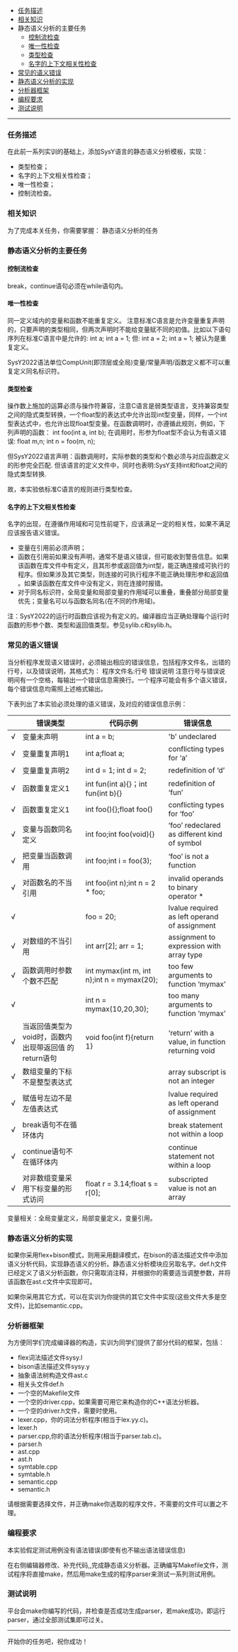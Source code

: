 - [任务描述](https://www.educoder.net/tasks/nhvatuiwl8kf?coursesId=ti9p76o3#任务描述)
- [相关知识](https://www.educoder.net/tasks/nhvatuiwl8kf?coursesId=ti9p76o3#相关知识)
- 静态语义分析的主要任务
  - [控制流检查](https://www.educoder.net/tasks/nhvatuiwl8kf?coursesId=ti9p76o3#控制流检查)
  - [唯一性检查](https://www.educoder.net/tasks/nhvatuiwl8kf?coursesId=ti9p76o3#唯一性检查)
  - [类型检查](https://www.educoder.net/tasks/nhvatuiwl8kf?coursesId=ti9p76o3#类型检查)
  - [名字的上下文相关性检查](https://www.educoder.net/tasks/nhvatuiwl8kf?coursesId=ti9p76o3#名字的上下文相关性检查)
- [常见的语义错误](https://www.educoder.net/tasks/nhvatuiwl8kf?coursesId=ti9p76o3#常见的语义错误)
- [静态语义分析的实现](https://www.educoder.net/tasks/nhvatuiwl8kf?coursesId=ti9p76o3#静态语义分析的实现)
- [分析器框架](https://www.educoder.net/tasks/nhvatuiwl8kf?coursesId=ti9p76o3#分析器框架)
- [编程要求](https://www.educoder.net/tasks/nhvatuiwl8kf?coursesId=ti9p76o3#编程要求)
- [测试说明](https://www.educoder.net/tasks/nhvatuiwl8kf?coursesId=ti9p76o3#测试说明)

------

### 任务描述

在此前一系列实训的基础上，添加SysY语言的静态语义分析模板，实现：  

- 类型检查；
- 名字的上下文相关性检查；
- 唯一性检查；
- 控制流检查。

### 相关知识

为了完成本关任务，你需要掌握：
静态语义分析的任务

### 静态语义分析的主要任务

#### 控制流检查

break，continue语句必须在while语句内。  

#### 唯一性检查

同一定义域内的变量和函数不能重复定义。
注意标准C语言是允许变量重复声明的，只要声明的类型相同，但两次声明时不能给变量赋不同的初值。比如以下语句序列在标准C语言中是允许的:
int a;
int a = 1;
但:
int a = 2;
int a = 1;
被认为是重复定义。

SysY2022语法单位CompUnit(即顶层或全局)变量/常量声明/函数定义都不可以重复定义同名标识符。

#### 类型检查

操作数上施加的运算必须与操作符兼容，注意C语言是弱类型语言，支持兼容类型之间的隐式类型转换，一个float型的表达式中允许出现int型变量，同样，一个int型表达式中，也允许出现float型变量。在函数调明时，亦遵循此规则，例如，下列声明的函数：
int foo(int a, int b);
在调用时，形参为float型不会认为有语义错误:
float m,n;
int n = foo(m, n);

但SysY2022语言声明：函数调用时，实际参数的类型和个数必须与对应函数定义的形参完全匹配. 但该语言的定义文件中，同时也表明:SysY支持int和float之间的隐式类型转换.

故，本实验依标准C语言的规则进行类型检查。

#### 名字的上下文相关性检查

名字的出现，在遵循作用域和可见性前堤下，应该满足一定的相关性，如果不满足应该报告语义错误。  

- 变量在引用前必须声明；
- 函数在引用前如果没有声明，通常不是语义错误，但可能收到警告信息。如果该函数在库文件中有定义，且其形参或返回值为int型，能正确连接成可执行的程序。但如果涉及其它类型，则连接的可执行程序不能正确处理形参和返回值 。如果该函数在库文件中没有定义，则在连接时报错。
- 对于同名标识符，全局变量和局部变量的作用域可以重叠，重叠部分局部变量优先；变量名可以与函数名同名(在不同的作用域)。

注：SysY2022的运行时函数应该视为有定义的。编译器应当正确处理每个运行时函数的形参个数、类型和返回值类型。参见sylib.c和sylib.h。

### 常见的语义错误

当分析程序发现语义错误时，必须输出相应的错误信息，包括程序文件名，出错的行号，以及错误说明，其格式为：
程序文件名:行号 错误说明
注意行号与错误说明间有一个空格，每输出一个错误信息需换行。一个程序可能会有多个语义错误，每个错误信息均需照上述格式输出。

下表列出了本实验必须处理的语义错误，及对应的错误信息示例：

|      | 错误类型                                                | 代码示例                                   | 错误信息                                          |
| ---- | ------------------------------------------------------- | ------------------------------------------ | ------------------------------------------------- |
| √    | 变量未声明                                              | int a = b;                                 | 'b' undeclared                                    |
| √    | 变量重复声明1                                           | int a;float a;                             | conflicting types for ‘a’                         |
| √    | 变量重复声明2                                           | int d = 1; int d = 2;                      | redefinition of ‘d’                               |
| √    | 函数重复定义1                                           | int fun(int a){}；int fun(int b){}         | redefinition of ‘fun’                             |
| √    | 函数重复定义1                                           | int foo(){};float foo()                    | conflicting types for ‘foo’                       |
| √    | 变量与函数同名定义                                      | int foo;int foo(void){}                    | ‘foo’ redeclared as different kind of symbol      |
| √    | 把变量当函数调用                                        | int foo;int i = foo(3);                    | ‘foo’ is not a function                           |
| √    | 对函数名的不当引用                                      | int foo(int n);int n = 2 * foo;            | invalid operands to binary operator *             |
| √    |                                                         | foo = 20;                                  | lvalue required as left operand of assignment     |
| √    | 对数组的不当引用                                        | int arr[2]; arr = 1;                       | assignment to expression with array type          |
| √    | 函数调用时参数个数不匹配                                | int mymax(int m, int n);int n = mymax(20); | too few arguments to function ‘mymax’             |
| √    |                                                         | int n = mymax(10,20,30);                   | too many arguments to function ‘mymax’            |
| √    | 当返回值类型为 void时，函数内出现带返回值 的 return语句 | void foo(int f){return 1}                  | ‘return’ with a value, in function returning void |
| √    | 数组变量的下标不是整型表达式                            |                                            | array subscript is not an integer                 |
| √    | 赋值号左边不是左值表达式                                |                                            | lvalue required as left operand of assignment     |
| √    | break语句不在循环体内                                   |                                            | break statement not within a loop                 |
| √    | continue语句不在循环体内                                |                                            | continue statement not within a loop              |
| √    | 对非数组变量采用下标变量的形式访问                      | float r = 3.14;float s = r[0];             | subscripted value is not an array                 |

变量相关：全局变量定义，局部变量定义，变量引用。



### 静态语义分析的实现

如果你采用flex+bison模式，则用采用翻译模式，在bison的语法描述文件中添加语义分析代码，实现静态语义的分析。静态语义分析模块应另取名字。def.h文件已经定义了语义分析函数，你只需取消注释，并根据你的需要适当调整参数，并将该函数在ast.c文件中实现即可。

如果你采用其它方式，可以在实训为你提供的其它文件中实现(这些文件大多是空文件)，比如semantic.cpp。

### 分析器框架

为方便同学们完成编译器的构造，实训为同学们提供了部分代码的框架，包括：  

- flex词法描述文件sysy.l
- bison语法描述文件sysy.y
- 抽象语法树构造文件ast.c
- 相关头文件def.h
- 一个空的Makefile文件
- 一个空的driver.cpp，如果需要可用它来构造你的C++语法分析器。
- 一个空的driver.h文件，需要时使用。
- lexer.cpp，你的词法分析程序(相当于lex.yy.c)。
- lexer.h
- parser.cpp,你的语法分析程序(相当于parser.tab.c)。
- parser.h
- ast.cpp
- ast.h
- symtable.cpp
- symtable.h
- semantic.cpp
- semantic.h

请根据需要选择文件，并正确make你选取的程序文件，不需要的文件可以置之不理。  

### 编程要求

本实验假定测试用例没有语法错误(即使有也不输出语法错误信息)

在右侧编辑器修改、补充代码,,完成静态语义分析器。正确编写Makefile文件，测试程序将直接make，然后用make生成的程序parser来测试一系列测试用例。  

### 测试说明

平台会make你编写的代码，并检查是否成功生成parser，若make成功，即运行parser，通过全部测试集即可过关。  

------

开始你的任务吧，祝你成功！